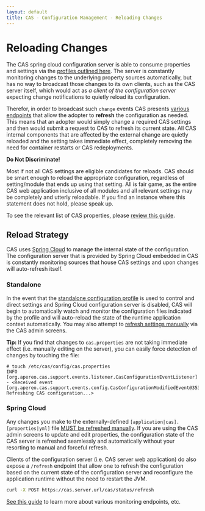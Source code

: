 ```yaml
---
layout: default
title: CAS - Configuration Management - Reloading Changes
---
```


# Reloading Changes

The CAS spring cloud configuration server is able to consume properties and settings
via the [profiles outlined here](Configuration-Server-Management.html). The server is constantly monitoring
changes to the underlying property sources automatically, but has no way to broadcast those changes
to its own clients, such as the CAS server itself, which would act as *a client of the configuration
server* expecting change notifications to quietly reload its configuration.

Therefor, in order to broadcast such `change` events CAS
presents [various endpoints](Monitoring-Statistics.html) that allow the adopter
to **refresh** the configuration as needed. This means that an adopter would simply
change a required CAS settings and then would submit
a request to CAS to refresh its current state. All CAS internal components that are affected
by the external change are quietly reloaded
and the setting takes immediate effect, completely removing the need for container restarts or CAS redeployments.

<div class="alert alert-info"><strong>Do Not Discriminate!</strong><p>Most if not all CAS settings are eligible candidates
for reloads. CAS should be smart enough to reload the appropriate configuration, regardless of setting/module that
ends up using that setting. All is fair game, as the entire CAS web application inclusive of all modules and all
relevant settings may be completely and utterly reloadable. If you find an instance where this statement does not hold, please speak up.</p></div>

To see the relevant list of CAS properties, please [review this guide](Configuration-Properties.html#cloud-configuration-bus).

## Reload Strategy

CAS uses [Spring Cloud](https://github.com/spring-cloud/spring-cloud-config)
to manage the internal state of the configuration. The configuration server that
is provided by Spring Cloud embedded in CAS is constantly monitoring sources
that house CAS settings and upon changes will auto-refresh itself.

### Standalone

In the event that the [standalone configuration profile](Configuration-Server-Management.html#standalone)
is used to control and direct settings and Spring Cloud configuration server is disabled,
CAS will begin to automatically watch and monitor the configuration files indicated by the profile and will auto-reload the state of the runtime
application context automatically. You may also attempt to [refresh settings manually](Monitoring-Statistics.html)
via the CAS admin screens.

**Tip:** If you find that changes to `cas.properties` are not taking immediate effect (i.e. manually editing on the server), you can easily force detection of changes by touching the file:

````
# touch /etc/cas/config/cas.properties
INFO [org.apereo.cas.support.events.listener.CasConfigurationEventListener] - <Received event [org.apereo.cas.support.events.config.CasConfigurationModifiedEvent@353ebd1c[],/etc/cas/config/cas.properties,false]. Refreshing CAS configuration...>
````

### Spring Cloud

Any changes you make to the externally-defined `[application|cas].[properties|yml]` file
[MUST be refreshed manually](Monitoring-Statistics.html).
If you are using the CAS admin screens to update and edit properties,
the configuration state of the CAS server is refreshed seamlessly and automatically
without your resorting to manual and forceful refresh.

Clients of the configuration server (i.e. CAS server web application) do also expose a `/refresh` endpoint
that allow one to refresh the configuration based on the current state of the configuration server and reconfigure
the application runtime without the need to restart the JVM.

```bash
curl -X POST https://cas.server.url/cas/status/refresh
```

[See this guide](Monitoring-Statistics.html) to learn more about various monitoring endpoints, etc.
